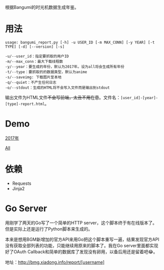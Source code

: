 根据Bangumi的时光机数据生成年鉴。

# 用法

```
usage: bangumi_report.py [-h] -u USER_ID [-m MAX_CONN] [-y YEAR] [-t TYPE] [-d] [--version] [-s]

-u/--user_id：指定要抓取的用户ID
-m/--max_conn：最大下载线程数
-y/--year：要生成的年份，默认为2017年。设为all将会生成所有年份
-t/--type：要抓取的的数据类型，默认为anime
-s/--saveimg: 下载图片至本地
-q/--quiet：不产生任何日志
-o/--stdout：生成的HTML将不会写入文件而是输出到stdout
```

输出文件为HTML文件~~不会写前端，太丑不用在意~~。文件名：`[user_id]-[year]-[type]-report.html`。

# Demo

[2017年](https://www.xiadong.info/html/bangumi-2017-report.html)

[All](https://www.xiadong.info/html/bangumi-all-report.html)

# 依赖
 - Requests
 - Jinja2

 # Go Server
 用刚学了两天的Go写了一个简单的HTTP server，这个脚本终于有在线版本了。但是实际上还是运行了Python脚本来生成的。

 本来是想用BGM新增加的官方API来用Go把这个脚本重写一遍，结果发现官方API没有获取全部列表的功能，只能继续用原来的脚本了。我在Go server里面都实现好了OAuth Callback和简单的数据库了发现没有卵用，以备后用还是留着吧😂。

 地址：http://bmg.xiadong.info/report/[username]